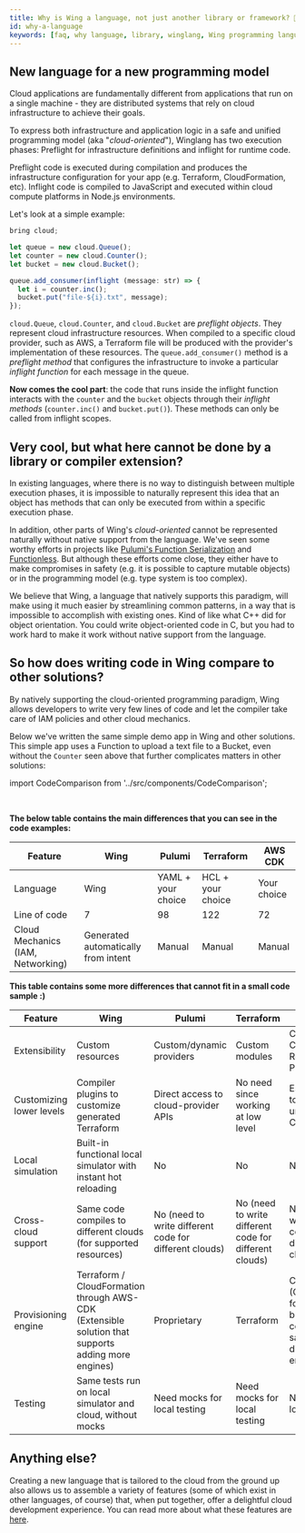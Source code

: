 ```yaml
---
title: Why is Wing a language, not just another library or framework? 🤔
id: why-a-language
keywords: [faq, why language, library, winglang, Wing programming language, Wing language]
---
```


## New language for a new programming model

Cloud applications are fundamentally different from applications that run on a single machine - they are distributed systems that rely on cloud infrastructure to achieve their goals.

To express both infrastructure and application logic in a safe and unified programming model (aka "*cloud-oriented*"), Winglang has two execution phases: Preflight for infrastructure definitions and inflight for runtime code.

Preflight code is executed during compilation and produces the infrastructure configuration for your app (e.g. Terraform, CloudFormation, etc). Inflight code is compiled to JavaScript and executed within cloud compute platforms in Node.js environments.

Let's look at a simple example:

```ts
bring cloud;

let queue = new cloud.Queue();
let counter = new cloud.Counter();
let bucket = new cloud.Bucket();

queue.add_consumer(inflight (message: str) => {
  let i = counter.inc();
  bucket.put("file-${i}.txt", message);
});
```

`cloud.Queue`, `cloud.Counter`, and `cloud.Bucket` are *preflight objects*. They represent cloud infrastructure resources. When compiled to a specific cloud provider, such as AWS, a Terraform file will be produced with the provider's implementation of these resources. The `queue.add_consumer()` method is a *preflight method* that configures the infrastructure to invoke a particular *inflight function* for each message in the queue.

**Now comes the cool part**: the code that runs inside the inflight function interacts with the `counter` and the `bucket` objects through their *inflight methods* (`counter.inc()` and `bucket.put()`). These methods can only be called from inflight scopes.

## Very cool, but what here cannot be done by a library or compiler extension?

In existing languages, where there is no way to distinguish between multiple execution phases, it is impossible to naturally represent this idea that an object has methods that can only be executed from within a specific execution phase.

In addition, other parts of Wing's *cloud-oriented* cannot be represented naturally without native support from the language. We've seen some worthy efforts in projects like [Pulumi's Function Serialization](https://www.pulumi.com/docs/intro/concepts/function-serialization/) and [Functionless](https://functionless.org/). But although these efforts come close, they either have to make compromises in safety (e.g. it is possible to capture mutable objects) or in the programming model (e.g. type system is too complex).

We believe that Wing, a language that natively supports this paradigm, will make using it much easier by streamlining common patterns, in a way that is impossible to accomplish with existing ones. Kind of like what C++ did for object orientation. You could write object-oriented code in C, but you had to work hard to make it work without native support from the language.

## So how does writing code in Wing compare to other solutions?

By natively supporting the cloud-oriented programming paradigm, Wing allows developers to write very few lines of code and let the compiler take care of IAM policies and other cloud mechanics.

Below we've written the same simple demo app in Wing and other solutions. This simple app uses a Function to upload a text file to a Bucket, even without the `Counter` seen above that further complicates matters in other solutions:

import CodeComparison from '../src/components/CodeComparison';

<CodeComparison 
  exampleName="function-upload-to-bucket"
  desiredPlatformLabels="['Pulumi', 'Terraform', 'AWSCDK', 'CDKTF', 'Cloudformation']"
/>
<br/>

**The below table contains the main differences that you can see in the code examples:**

| Feature                    | Wing                  | Pulumi                  | Terraform              | AWS CDK                |
|----------------------------|-----------------------|-------------------------|------------------------|------------------------|
| Language                   | Wing                  | YAML + your choice      | HCL + your choice      | Your choice            |
| Line of code               | 7                     | 98                      | 122                    | 72                     |
| Cloud Mechanics (IAM, Networking) | Generated automatically from intent | Manual              | Manual                 | Manual                 |

**This table contains some more differences that cannot fit in a small code sample :)**

| Feature                      | Wing                                          | Pulumi                                  | Terraform                              | AWS CDK                                |
|------------------------------|-----------------------------------------------|-----------------------------------------|----------------------------------------|----------------------------------------|
| Extensibility                | Custom resources                              | Custom/dynamic providers                | Custom modules                         | Custom Constructs / Resource Providers |
| Customizing lower levels     | Compiler plugins to customize generated Terraform | Direct access to cloud-provider APIs | No need since working at low level     | Escape hatches to modify underlying CloudFormation |
| Local simulation             | Built-in functional local simulator with instant hot reloading | No | No | No |
| Cross-cloud support          | Same code compiles to different clouds (for supported resources)      | No (need to write different code for different clouds) | No (need to write different code for different clouds) | No (need to write different code for different clouds) |
| Provisioning engine          | Terraform / CloudFormation through AWS-CDK (Extensible solution that supports adding more engines) | Proprietary | Terraform | CloudFormation (CDKTF is used for Terraform, but you cannot compile the same code to different engines) |
| Testing                      | Same tests run on local simulator and cloud, without mocks | Need mocks for local testing | Need mocks for local testing | Need mocks for local testing |

## Anything else?
Creating a new language that is tailored to the cloud from the ground up also allows us to assemble a variety of features (some of which exist in other languages, of course) that, when put together, offer a delightful cloud development experience. You can read more about what these features are [here](https://docs.winglang.io/faq/good-fit).









